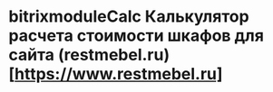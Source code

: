 # bitrixmoduleCalc Калькулятор расчета стоимости шкафов для сайта (restmebel.ru)[https://www.restmebel.ru]
